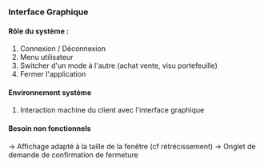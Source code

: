 ### Interface Graphique
#### Rôle du système :
1. Connexion / Déconnexion
3. Menu utilisateur
4. Switcher d'un mode à l'autre (achat vente, visu portefeuille)
5. Fermer l'application
#### Environnement système
1. Interaction machine du client avec l'interface graphique

#### Besoin non fonctionnels
-> Affichage adapté à la taille de la fenêtre (cf rétrécissement)
-> Onglet de demande de confirmation de fermeture

